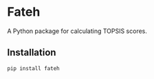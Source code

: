 # Fateh

A Python package for calculating TOPSIS scores.

## Installation

```bash
pip install fateh
